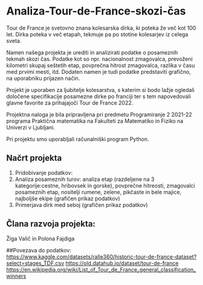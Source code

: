 # Analiza-Tour-de-France-skozi-čas
Tour de France je svetovno znana kolesarska dirka, ki poteka že več kot 100 let. Dirka
poteka v več etapah, tekmuje pa po stotine kolesarjev iz celega sveta.

Namen našega projekta je urediti in analizirati podatke o posameznih tekmah skozi čas.
Podatke kot so npr. nacionalnost zmagovalca, prevoženi kilometri skupaj seštetih etap,
povprečna hitrost zmagovalca, razlika v času med prvimi mesti, itd. Dodaten namen je tudi
podatke predstaviti grafično, na uporabniku prijazen način.

Projekt je uporaben za ljubitelje kolesarstva, s katerim si bodo lažje ogledali določene specifikacije posamezne dirke po franciji ter s tem napovedovali glavne favorite za prihajajoči Tour de France 2022.

Projektna naloga je bila pripravljena pri predmetu Programiranje 2 2021-22 programa Praktična matematika na Fakulteti za Matematiko in Fiziko na Univerzi v Ljubljani.

Pri projektu smo uporabljali računalniški program Python.

## Načrt  projekta
1. Pridobivanje podatkov:
2. Analiza posameznih turov: analiza etap (razdeljene na 3 kategorije:cestne, hribovsek in gorske), povprečne hitreosti, zmagovalci posameznih etap, nositelji rumene, zelene, pikčaste in bele majice, najboljše ekipe (grafičen prikaz podatkov)
3. Primerjava dirk med seboj (grafičen prikaz podatkov)


## Člana razvoja projekta:
Žiga Valič in Polona Fajdiga

##Povezava do podatkov:
https://www.kaggle.com/datasets/ralle360/historic-tour-de-france-dataset?select=stages_TDF.csv
https://old.datahub.io/dataset/tour-de-france
https://en.wikipedia.org/wiki/List_of_Tour_de_France_general_classification_winners
